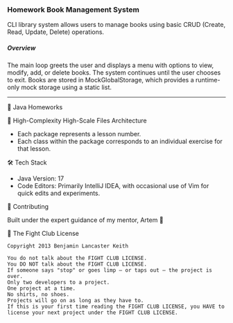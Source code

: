 ### Homework Book Management System

CLI library system allows users to manage books using basic CRUD (Create, Read, Update, Delete) operations. 

##### Overview
The main loop greets the user and displays a menu with options to view, modify, add, or delete books. The system continues until the user chooses to exit. 
Books are stored in MockGlobalStorage, which provides a runtime-only mock storage using a static list. 

-------------------------

📘 Java Homeworks

📁 High-Complexity High-Scale Files Architecture 

- Each package represents a lesson number.
- Each class within the package corresponds to an individual exercise for that lesson.

🛠️ Tech Stack

- Java Version: 17
- Code Editors: Primarily IntelliJ IDEA, with occasional use of Vim for quick edits and experiments.

🤝 Contributing

Built under the expert guidance of my mentor, Artem 🚀

📜 The Fight Club License

    Copyright 2013 Benjamin Lancaster Keith

    You do not talk about the FIGHT CLUB LICENSE.
    You DO NOT talk about the FIGHT CLUB LICENSE.
    If someone says "stop" or goes limp — or taps out — the project is over.
    Only two developers to a project.
    One project at a time.
    No shirts, no shoes.
    Projects will go on as long as they have to.
    If this is your first time reading the FIGHT CLUB LICENSE, you HAVE to license your next project under the FIGHT CLUB LICENSE.